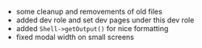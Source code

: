 * some cleanup and removements of old files
* added dev role and set dev pages under this dev role
* added `Shell->getOutput()` for nice formatting
* fixed modal width on small screens
